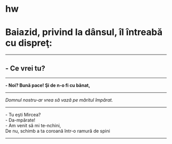 # hw
<!DOCTYPE html>
<html lang=“en”>
  <head>
    <title>Homework</title>
  </head>
  <body>
    <h1>Baiazid, privind la dânsul, îl întreabă cu dispreţ:</h1>
    <hr>
    <h2>- Ce vrei tu?</h2>
    <hr>
    <b>- Noi? Bună pace! Şi de n-o fi cu bănat,</b>
    <hr>
    <i>Domnul nostru-ar vrea să vază pe măritul împărat.</i>
    <hr>
    <p>
     - Tu eşti Mircea?<br />
 - Da-mpărate!<br />
  - Am venit să mi te-nchini,<br />
  De nu, schimb a ta coroană într-o ramură de spini<br />
    </p>
    <hr>
    <a href = "https://www.youtube.com”> Links to Youtube </a>
    <hr>
    <img src = “https://www.google.com/imgres?imgurl=https%3A%2F%2Fc02.purpledshub.com%2Fuploads%2Fsites%2F62%2F2021%2F12%2Fwhat-is-a-capybara-a9bac69.jpg&tbnid=l42a4E3v7VOs0M&vet=12ahUKEwja2f7SloeCAxUv4gIHHY2FDHQQMygMegQIARBm..i&imgrefurl=https%3A%2F%2Fwww.discoverwildlife.com%2Fanimal-facts%2Fmammals%2Fcapybaras-facts&docid=iBG2IMDVz7owXM&w=2120&h=1415&q=copybara&client=opera-gx&ved=2ahUKEwja2f7SloeCAxUv4gIHHY2FDHQQMygMegQIARBm”>
  </body>
</html>


<!DOCTYPE html>
 <html> 
 <head>
  <style>
   ul { color: #336699;
font-size: 16px;
 background-color: #f0f0f0;
 text-align: left;
} 
ol { color: #990000;
font-size: 18px;
 background-color: #ffffcc;
text-align: center;
}
table {
border: 1px solid #000000;
}
 th {
   border: 1px solid #000000;
 }
 td {
 border: 1px solid #000000;
 }
  </style>
    </head>
   <body>
    <ul>
    <li>a</li>
   <li>b</li>
    <li>c</li>
     </ul>
    <ol>
     <li>1</li>
      <li>2</li>
   <li>3</li>
     </ol>
    <table>
    <tr>
    <th>Header</th>
    <th>Header 2</th>
     </tr>
     <tr>
    <td>Data 1</td>
    <td>Data 2</td>
    </tr>
   </table>
    </body>
 </html>
